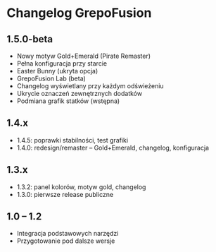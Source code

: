 # Changelog GrepoFusion

## 1.5.0-beta
- Nowy motyw Gold+Emerald (Pirate Remaster)
- Pełna konfiguracja przy starcie
- Easter Bunny (ukryta opcja)
- GrepoFusion Lab (beta)
- Changelog wyświetlany przy każdym odświeżeniu
- Ukrycie oznaczeń zewnętrznych dodatków
- Podmiana grafik statków (wstępna)

## 1.4.x
- 1.4.5: poprawki stabilności, test grafiki
- 1.4.0: redesign/remaster – Gold+Emerald, changelog, konfiguracja

## 1.3.x
- 1.3.2: panel kolorów, motyw gold, changelog
- 1.3.0: pierwsze release publiczne

## 1.0 – 1.2
- Integracja podstawowych narzędzi
- Przygotowanie pod dalsze wersje
